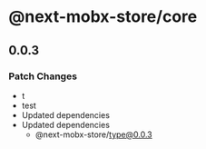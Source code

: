 # @next-mobx-store/core

## 0.0.3

### Patch Changes

- t
- test
- Updated dependencies
- Updated dependencies
  - @next-mobx-store/type@0.0.3

